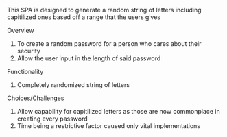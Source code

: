 This SPA is designed to generate a random string of letters including capitilized ones based off a range that the users gives

Overview
   1. To create a random password for a person who cares about their security
   2. Allow the user input in the length of said password

Functionality
   1. Completely randomized string of letters

Choices/Challenges
   1. Allow capability for capitilized letters as those are now commonplace in creating every password
   2. Time being a restrictive factor caused only vital implementations
